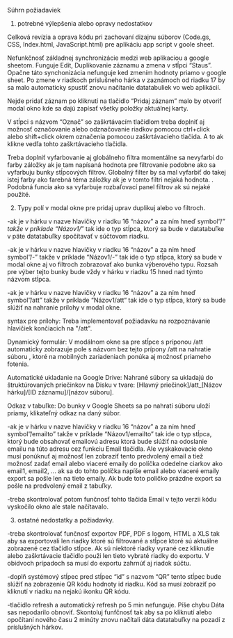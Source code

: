  

Súhrn požiadaviek  

1. potrebné výlepšenia alebo opravy nedostatkov 

Celková revízia a oprava kódu pri zachovaní dizajnu  súborov (Code.gs, CSS, Index.html, JavaScript.html) pre aplikáciu app script v goole sheet. 

 

Nefunkčnosť základnej synchronizácie medzi web aplikaciou a google sheetom. Funguje Edit, Duplikovanie záznamu a zmena v stĺpci  “Staus”. Opačne táto synchonizácia nefunguje ked zmením hodnoty priamo v google sheet. Po zmene v riadkoch príslušneho hárka v zaznámoch od riadku 17 by sa malo automaticky spustiť znovu načítanie datatabuliek vo web aplikácií.      

 

 

Nejde pridať záznam po kliknutí na tlačidlo “Pridaj záznam” malo by otvoriť modal okno kde sa dajú zapísať všetky položky aktuálnej karty. 

 

V stĺpci s  názvom “Označ” so zaškrtávacím tlačidlom treba doplniť aj možnosť označovanie alebo odznačovanie riadkov pomocou ctrl+click alebo shift+click  okrem označenia pomocou zaškrtávacieho tlačida. A to ak klikne vedľa tohto zaškrtávacieho tlačidla. 

 

Treba doplniť vyfarbovanie aj globálneho filtra momentálne sa nevyfarbí  do farby záložky ak je tam napísaná hodnota pre filtrovanie podobne ako sa vyfarbuju bunky stĺpcových filtrov. Globalný filter by sa mal vyfarbiť do takej istej farby ako farebná téma záložky ak je v tomto filtri nejaká hodnota. . Podobná funcia  ako sa vyfarbuje rozbaľovací panel filtrov ak sú nejaké použité. 

 

 

2. Typy polí v modal okne  pre pridaj uprav duplikuj alebo vo filtroch.   

-ak je v hárku v nazve hlavičky v riadku 16 “názov” a za ním hneď symbol”/*” takže v príklade “Názov1/*” tak ide o typ stĺpca, ktorý sa bude v datatabuľke v päte datatabuľky spočítavať v súčtovom riadku.  

 

-ak je v hárku v nazve hlavičky v riadku 16 “názov” a za ním hneď symbol”/-” takže v príklade “Názov1/-” tak ide o typ stĺpca, ktorý sa bude v modal okne aj vo filtroch zobrazovať ako bunka výberového typu. Rozsah pre výber tejto bunky bude vždy v hárku v riadku 15 hned nad týmto názvom stĺpca. 

 

-ak je v hárku v nazve hlavičky v riadku 16 “názov” a za ním hneď symbol”/att” takže v príklade “Názov1/att“ tak ide o typ stĺpca, ktorý sa bude slúžiť na nahranie prílohy v modal okne. 

syntax pre prílohy: Treba implementovať požiadavku na rozpoznávanie hlavičiek končiacich na "/att". 

Dynamický formulár: V modálnom okne sa pre stĺpce s príponou /att automaticky zobrazuje pole s názvom bez tejto prípony /att na nahratie súboru , ktoré na mobilných zariadeniach ponúka aj možnosť priameho fotenia. 

Automatické ukladanie na Google Drive: Nahrané súbory sa ukladajú do štruktúrovaných priečinkov na Disku v tvare: [Hlavný priečinok]/att_[Názov hárku]/[ID záznamu]/[názov súboru]. 

Odkaz v tabuľke: Do bunky v Google Sheets sa po nahratí súboru uloží priamy, klikateľný odkaz na daný súbor. 

 

-ak je v hárku v nazve hlavičky v riadku 16 “názov” a za ním hneď symbol”/emailto” takže v príklade “Názov1/emailto” tak ide o typ stĺpca, ktorý  bude obsahovať emailovú adresu ktorá bude slúžiť na odoslanie emailu na túto adresu cez funkciu  Email  tlačidla. Ale vyskakovacie okno musí ponúknuť aj možnosť  len zobraziť tento predvolený email a tiež možnosť zadať email alebo viaceré emaily do políčka odedelne ciarkov ako email1, email2, ...  ak sa do tohto políčka napíše email alebo viaceré emaily export sa pošle len na tieto emaily. Ak bude toto políčko prázdne export sa pošle na predvolený email z tabuľky.      

-treba skontrolovať potom funčnosť tohto tlačida Email v tejto verzii kódu vyskočilo okno ale stale načítavalo.  

 

 

3. ostatné nedostatky a požiadavky.   

 

-treba skontrolovať funčnosť exportov PDF, PDF s logom, HTML a XLS tak aby sa exportovali len riadky ktoré sú filtrované a stĺpce ktoré sú aktuálne zobrazené cez tlačidlo stĺpce. Ak sú niektoré riadky vyrané cez kliknutie alebo zaškrtávacie tlačidlo použi len tieto vybraté riadky do exportu. V obidvoch prípadoch sa musí do exportu zahrnúť aj riadok súčtu. 

 

-doplň systémový stĺpec pred stĺpec “id” s nazvom “QR” tento stĺpec bude slúžiť na zobrazenie QR kódu hodnoty id riadku. Kód sa musí zobraziť po kliknutí v riadku na nejakú ikonku QR kódu. 

-tlačidlo refresh a automatický refresh po 5 min nefunguje. Píše chybu Dáta sas nepodarilo obnoviť. Skontoluj funfčnosť tak aby sa po kliknutí alebo opočítaní nového času 2 minúty znovu načítali dáta datatabuľky na pozadí z príslušných hárkov.  

 

 

 

 

 

 

 
